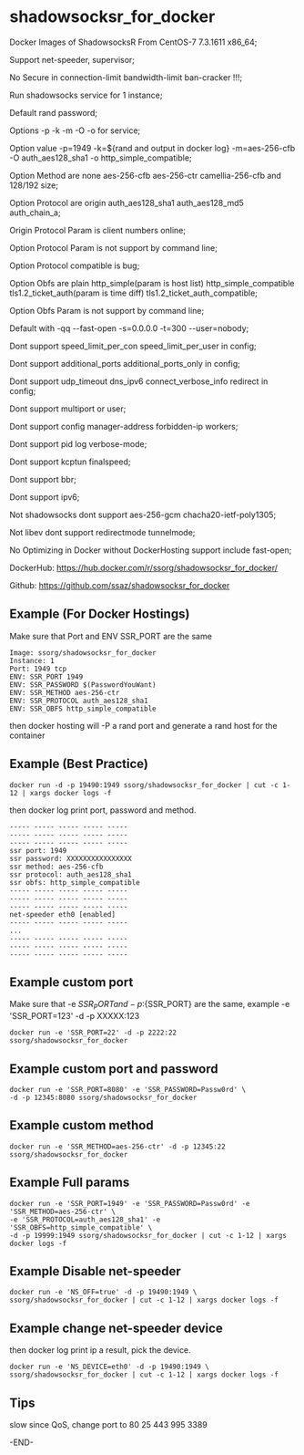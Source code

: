 shadowsocksr_for_docker
==========

Docker Images of ShadowsocksR From CentOS-7 7.3.1611 x86_64;

Support net-speeder, supervisor;

No Secure in connection-limit bandwidth-limit ban-cracker !!!;

Run shadowsocks service for 1 instance;

Default rand password;

Options -p -k -m -O -o for service;

Option value -p=1949 -k=${rand and output in docker log} -m=aes-256-cfb \
-O auth_aes128_sha1 -o http_simple_compatible;

Option Method are none aes-256-cfb aes-256-ctr camellia-256-cfb and 128/192 size;

Option Protocol are origin auth_aes128_sha1 auth_aes128_md5 auth_chain_a;

Origin Protocol Param is client numbers online;

Option Protocol Param is not support by command line;

Option Protocol compatible is bug;

Option Obfs are plain http_simple(param is host list) http_simple_compatible \
tls1.2_ticket_auth(param is time diff) tls1.2_ticket_auth_compatible;

Option Obfs Param is not support by command line;

Default with -qq --fast-open -s=0.0.0.0 -t=300 --user=nobody;

Dont support speed_limit_per_con speed_limit_per_user in config;

Dont support additional_ports additional_ports_only in config;

Dont support udp_timeout dns_ipv6 connect_verbose_info redirect in config;

Dont support multiport or user;

Dont support config manager-address forbidden-ip workers;

Dont support pid log verbose-mode;

Dont support kcptun finalspeed;

Dont support bbr;

Dont support ipv6;

Not shadowsocks dont support aes-256-gcm chacha20-ietf-poly1305;

Not libev dont support redirectmode tunnelmode;

No Optimizing in Docker without DockerHosting support include fast-open;

DockerHub: https://hub.docker.com/r/ssorg/shadowsocksr_for_docker/

Github: https://github.com/ssaz/shadowsocksr_for_docker

## Example (For Docker Hostings)

Make sure that Port and ENV SSR_PORT are the same

```
Image: ssorg/shadowsocksr_for_docker
Instance: 1
Port: 1949 tcp
ENV: SSR_PORT 1949
ENV: SSR_PASSWORD $(PasswordYouWant)
ENV: SSR_METHOD aes-256-ctr
ENV: SSR_PROTOCOL auth_aes128_sha1
ENV: SSR_OBFS http_simple_compatible
```

then docker hosting will -P a rand port and generate a rand host for the container

## Example (Best Practice)

```
docker run -d -p 19490:1949 ssorg/shadowsocksr_for_docker | cut -c 1-12 | xargs docker logs -f
```

then docker log print port, password and method.
```
----- ----- ----- ----- -----
----- ----- ----- ----- -----
----- ----- ----- ----- -----
ssr port: 1949
ssr password: XXXXXXXXXXXXXXXX
ssr method: aes-256-cfb
ssr protocol: auth_aes128_sha1
ssr obfs: http_simple_compatible
----- ----- ----- ----- -----
----- ----- ----- ----- -----
----- ----- ----- ----- -----
net-speeder eth0 [enabled]
----- ----- ----- ----- -----
...
----- ----- ----- ----- -----
----- ----- ----- ----- -----
----- ----- ----- ----- -----
```

## Example custom port

Make sure that -e ${SSR_PORT} and -p :${SSR_PORT} are the same, 
example -e 'SSR_PORT=123' -d -p XXXXX:123

```
docker run -e 'SSR_PORT=22' -d -p 2222:22 ssorg/shadowsocksr_for_docker
```

## Example custom port and password

```
docker run -e 'SSR_PORT=8080' -e 'SSR_PASSWORD=Passw0rd' \
-d -p 12345:8080 ssorg/shadowsocksr_for_docker
```

## Example custom method

```
docker run -e 'SSR_METHOD=aes-256-ctr' -d -p 12345:22 ssorg/shadowsocksr_for_docker
```

## Example Full params

```
docker run -e 'SSR_PORT=1949' -e 'SSR_PASSWORD=Passw0rd' -e 'SSR_METHOD=aes-256-ctr' \
-e 'SSR_PROTOCOL=auth_aes128_sha1' -e 'SSR_OBFS=http_simple_compatible' \
-d -p 19999:1949 ssorg/shadowsocksr_for_docker | cut -c 1-12 | xargs docker logs -f
```

## Example Disable net-speeder

```
docker run -e 'NS_OFF=true' -d -p 19490:1949 \
ssorg/shadowsocksr_for_docker | cut -c 1-12 | xargs docker logs -f
```

## Example change net-speeder device

then docker log print ip a result, pick the device.

```
docker run -e 'NS_DEVICE=eth0' -d -p 19490:1949 \
ssorg/shadowsocksr_for_docker | cut -c 1-12 | xargs docker logs -f
```

## Tips

slow since QoS, change port to 80 25 443 995 3389

-END-
